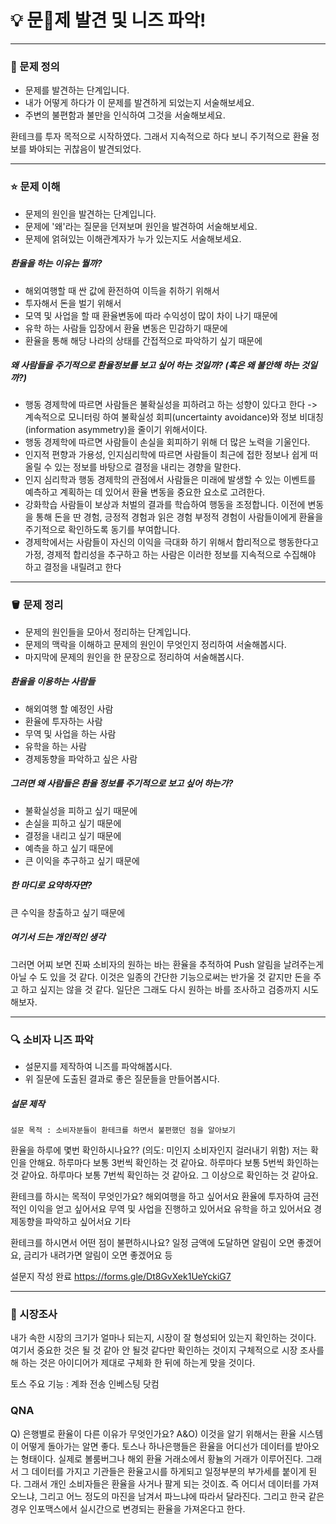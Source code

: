 # 💡 문제 발견 및 니즈 파악!
---
### 🎁 문제 정의
- 문제를 발견하는 단계입니다.
- 내가 어떻게 하다가 이 문제를 발견하게 되었는지 서술해보세요.
- 주변의 불편함과 불만을 인식하여 그것을 서술해보세요.

환테크를 투자 목적으로 시작하였다. 그래서 지속적으로 하다 보니 주기적으로 환율 정보를 봐야되는 귀찮음이 발견되었다. 

---

### ⭐️ 문제 이해 
- 문제의 원인을 발견하는 단계입니다. 
- 문제에 '왜'라는 질문을 던져보며 원인을 발견하여 서술해보세요.
- 문제에 얽혀있는 이해관계자가 누가 있는지도 서술해보세요.

##### 환율을 하는 이유는 뭘까?
- 해외여행할 때 싼 값에 환전하여 이득을 취하기 위해서
- 투자해서 돈을 벌기 위해서
- 모역 및 사업을 할 때 환율변동에 따라 수익성이 많이 차이 나기 때문에
- 유학 하는 사람들 입장에서 환율 변동은 민감하기 때문에
- 환율을 통해 해당 나라의 상태를 간접적으로 파악하기 싶기 때문에 

##### 왜 사람들을 주기적으로 환율정보를 보고 싶어 하는 것일까? (혹은 왜 불안해 하는 것일까?)
- 행동 경제학에 따르면 사람들은 불확실성을 피하려고 하는 성향이 있다고 한다 -> 계속적으로 모니터링 하여 불확실성 회피(uncertainty avoidance)와 정보 비대칭(information asymmetry)을 줄이기 위해서이다.
- 행동 경제학에 따르면 사람들이 손실을 회피하기 위해 더 많은 노력을 기울인다.
- 인지적 편향과 가용성, 인지심리학에 따르면 사람들이 최근에 접한 정보나 쉽게 떠올릴 수 있는 정보를 바탕으로 결정을 내리는 경향을 말한다.
- 인지 심리학과 행동 경제학의 관점에서 사람들은 미래에 발생할 수 있는 이벤트를 예측하고 계획하는 데 있어서 환율 변동을 중요한 요소로 고려한다.
- 강화학습 사람들이 보상과 처벌의 결과를 학습하여 행동을 조정합니다. 이전에 변동을 통해 돈을 딴 경험, 긍정적 경험과 읽은 경험 부정적 경험이 사람들이에게 환율을 주기적으로 확인하도록 동기를 부여합니다.
-  경제학에서는 사람들이 자신의 이익을 극대화 하기 위해서 합리적으로 행동한다고 가정, 경제적 합리성을 추구하고 하는 사람은 이러한 정보를 지속적으로 수집해야 하고 결정을 내릴려고 한다

---

### 🪣 문제 정리 
- 문제의 원인들을 모아서 정리하는 단계입니다.
- 문제의 맥락을 이해하고 문제의 원인이 무엇인지 정리하여 서술해봅시다.
- 마지막에 문제의 원인을 한 문장으로 정리하여 서술해봅시다.

##### 환율을 이용하는 사람들 
- 해외여행 할 예정인 사람
- 환율에 투자하는 사람
- 무역 및 사업을 하는 사람
- 유학을 하는 사람
- 경제동향을 파악하고 싶은 사람

##### 그러면 왜 사람들은 환율 정보를 주기적으로 보고 싶어 하는가?
- 불확실성을 피하고 싶기 때문에
- 손실을 피하고 싶기 때문에
- 결정을 내리고 싶기 때문에
- 예측을 하고 싶기 때문에
- 큰 이익을 추구하고 싶기 때문에

##### 한 마디로 요약하자면?
큰 수익을 창출하고 싶기 때문에 


##### 여기서 드는 개인적인 생각 
그러면 어찌 보면 진짜 소비자의 원하는 바는 환율을 추적하여 Push 알림을 날려주는게 아닐 수 도 있을 것 같다. 이것은 일종의 간단한 기능으로써는 반가울 것 같지만 돈을 주고 하고 싶지는 않을 것 같다. 일단은 그래도 다시 원하는 바를 조사하고 검증까지 시도해보자.

---

### 🔍  소비자 니즈 파악 
- 설문지를 제작하여 니즈를 파악해봅시다.
- 위 질문에 도출된 결과로 좋은 질문들을 만들어봅시다.

##### 설문 제작
```ad-note
설문 목적 : 소비자분들이 환테크를 하면서 불편했던 점을 알아보기
```


환율을 하루에 몇번 확인하시나요?? (의도: 미인지 소비자인지 걸러내기 위함)
저는 확인을 안해요.
하루마다 보통 3번씩 확인하는 것 같아요.
하루마다 보통 5번씩 화인하는 것 같아요.
하루마다 보통 7번씩 확인하는 것 같아요.
그 이상으로 확인하는 것 같아요.

환테크를 하시는 목적이 무엇인가요?
해외여행을 하고 싶어서요
환율에 투자하여 금전적인 이익을 얻고 싶어서요
무역 및 사업을 진행하고 있어서요
유학을 하고 있어서요
경제동향을 파악하고 싶어서요
기타

환테크를 하시면서 어떤 점이 불편하시나요?
일정 금액에 도달하면 알림이 오면 좋겠어요, 금리가 내려가면 알림이 오면 좋겠어요 등 

설문지 작성 완료
https://forms.gle/Dt8GvXek1UeYckiG7

---

### 🧭  시장조사
내가 속한 시장의 크기가 얼마나 되는지, 시장이 잘 형성되어 있는지 확인하는 것이다. 여기서 중요한 것은 될 것 같아 안 될것 같다만 확인하는 것이지 구체적으로 시장 조사를 해 하는 것은 아이디어가 제대로 구체화 한 뒤에 하는게 맞을 것이다.

토스 
주요 기능 : 계좌 전송
인베스팅 닷컴



### QNA
Q) 은행별로 환율이 다른 이유가 무엇인가요?
A&O) 이것을 알기 위해서는 환율 시스템이 어떻게 돌아가는 알면 좋다. 
토스나 하나은행들은 환율을 어디선가 데이터를 받아오는 형태이다. 실제로 볼룸버그나 해외 환율 거래소에서 황뉼의 거래가 이루어진다. 그래서 그 데이터를 가지고 기관들은 환율고시를 하게되고 일정부분의 부가세를 붙이게 된다. 그래서 개인 소비자들은 환율을 사거나 팔게 되는 것이죠. 즉 어디서 데이터를 가져오느냐, 그리고 어느 정도의 마진을 남겨서 파느냐에 따라서 달라진다. 그리고 한국 같은 경우 인포맥스에서 실시간으로 변경되는 환율을 가져온다고 한다. 




